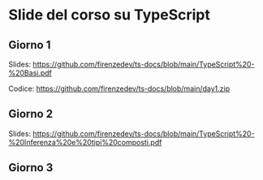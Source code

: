 # Slide del corso su TypeScript

## Giorno 1

Slides: https://github.com/firenzedev/ts-docs/blob/main/TypeScript%20-%20Basi.pdf

Codice: https://github.com/firenzedev/ts-docs/blob/main/day1.zip

## Giorno 2

Slides: https://github.com/firenzedev/ts-docs/blob/main/TypeScript%20-%20Inferenza%20e%20tipi%20composti.pdf

## Giorno 3

